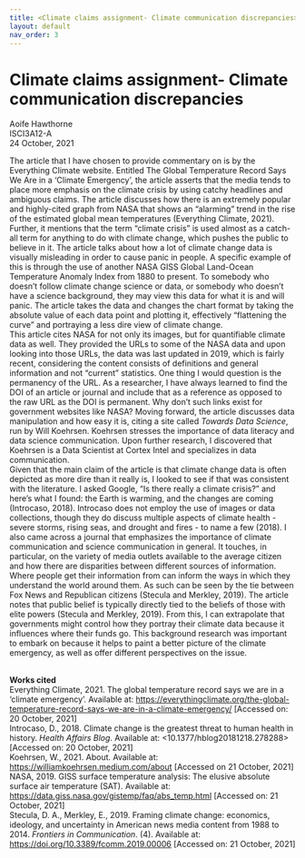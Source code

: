 ```yaml
---
title: <Climate claims assignment- Climate communication discrepancies>
layout: default
nav_order: 3
---
```


  # Climate claims assignment- Climate communication discrepancies
  Aoife Hawthorne<br>
  ISCI3A12-A<br>
  24 October, 2021<br>
  
  The article that I have chosen to provide commentary on is by the Everything Climate website. Entitled The Global Temperature Record Says We Are in a ‘Climate Emergency’, the article asserts that the media tends to place more emphasis on the climate crisis by using catchy headlines and ambiguous claims. The article discusses how there is an extremely popular and highly-cited graph from NASA that shows an “alarming” trend in the rise of the estimated global mean temperatures (Everything Climate, 2021). Further, it mentions that the term “climate crisis” is used almost as a catch-all term for anything to do with climate change, which pushes the public to believe in it. The article talks about how a lot of climate change data is visually misleading in order to cause panic in people. A specific example of this is through the use of another NASA GISS Global Land-Ocean Temperature Anomaly Index from 1880 to present. To somebody who doesn’t follow climate change science or data, or somebody who doesn’t have a science background, they may view this data for what it is and will panic. The article takes the data and changes the chart format by taking the absolute value of each data point and plotting it, effectively “flattening the curve” and portraying a less dire view of climate change.<br>
This article cites NASA for not only its images, but for quantifiable climate data as well. They provided the URLs to some of the NASA data and upon looking into those URLs, the data was last updated in 2019, which is fairly recent, considering the content consists of definitions and general information and not “current” statistics. One thing I would question is the permanency of the URL. As a researcher, I have always learned to find the DOI of an article or journal and include that as a reference as opposed to the raw URL as the DOI is permanent. Why don’t such links exist for government websites like NASA? Moving forward, the article discusses data manipulation and how easy it is, citing a site called *Towards Data Science*, run by Will Koehrsen. Koehrsen stresses the importance of data literacy and data science communication. Upon further research, I discovered that Koehrsen is a Data Scientist at Cortex Intel and specializes in data communication.<br>
Given that the main claim of the article is that climate change data is often depicted as more dire than it really is, I looked to see if that was consistent with the literature. I asked Google, “Is there really a climate crisis?” and here’s what I found: the Earth is warming, and the changes are coming (Introcaso, 2018). Introcaso does not employ the use of images or data collections, though they do discuss multiple aspects of climate health - severe storms, rising seas, and drought and fires - to name a few (2018). I also came across a journal that emphasizes the importance of climate communication and science communication in general. It touches, in particular, on the variety of media outlets available to the average citizen and how there are disparities between different sources of information. Where people get their information from can inform the ways in which they understand the world around them. As such can be seen by the tie between Fox News and Republican citizens (Stecula and Merkley, 2019). The article notes that public belief is typically directly tied to the beliefs of those with elite powers (Stecula and Merkley, 2019). From this, I can extrapolate that governments might control how they portray their climate data because it influences where their funds go. This background research was important to embark on because it helps to paint a better picture of the climate emergency, as well as offer different perspectives on the issue.<br><br>

<b>Works cited</b><br>
Everything Climate, 2021. The global temperature record says we are in a ‘climate emergency’. Available at: <https://everythingclimate.org/the-global-temperature-record-says-we-are-in-a-climate-emergency/> [Accessed on: 20 October, 2021]<br>
Introcaso, D., 2018. Climate change is the greatest threat to human health in history. *Health Affairs Blog*. Available at: <10.1377/hblog20181218.278288> [Accessed on: 20 October, 2021]<br>
Koehrsen, W., 2021. About. Available at: <https://williamkoehrsen.medium.com/about> [Accessed on 21 October, 2021]<br>
NASA, 2019. GISS surface temperature analysis: The elusive absolute surface air temperature (SAT). Available at: <https://data.giss.nasa.gov/gistemp/faq/abs_temp.html> [Accessed on: 21 October, 2021]<br>
Stecula, D. A., Merkley, E., 2019. Framing climate change: economics, ideology, and uncertainty in American news media content from 1988 to 2014. *Frontiers in Communication*. (4). Available at: <https://doi.org/10.3389/fcomm.2019.00006> [Accessed on: 21 October, 2021]

  
